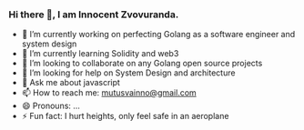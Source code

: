 ### Hi there 👋, I am Innocent Zvovuranda.

- 🔭 I’m currently working on perfecting Golang as a software engineer and system design
- 🌱 I’m currently learning Solidity and web3
- 👯 I’m looking to collaborate on any Golang open source projects
- 🤔 I’m looking for help on System Design and architecture
- 💬 Ask me about javascript
- 📫 How to reach me: mutusvainno@gmail.com
- 😄 Pronouns: ...
- ⚡ Fun fact: I hurt heights, only feel safe in an aeroplane
